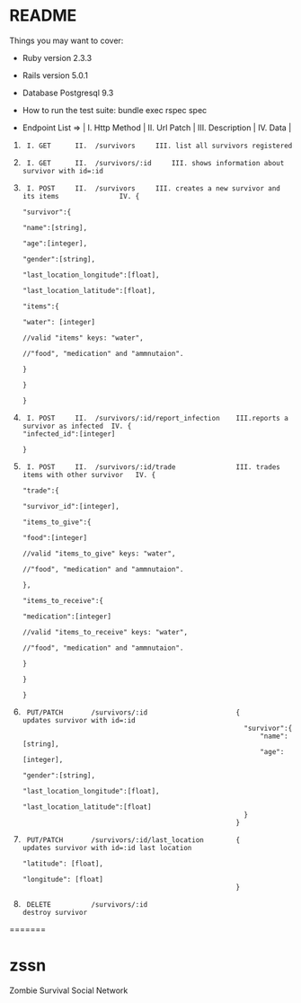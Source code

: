 # README

Things you may want to cover:

* Ruby version 2.3.3

* Rails version 5.0.1

* Database Postgresql 9.3

* How to run the test suite: bundle exec rspec spec

* Endpoint List => 
| I.   Http Method |
II.  Url Patch |
III. Description |
IV.  Data |							

1.     	I. GET      II.  /survivors		III. list all survivors registered

2.     	I. GET      II.  /survivors/:id  	III. shows information about survivor with id=:id

3.		I. POST		II.  /survivors		III. creates a new survivor and its items				IV.	{												
																									  "survivor":{
																									      "name":[string],
																									      "age":[integer],
																									      "gender":[string],
																									      "last_location_longitude":[float],
																									      "last_location_latitude":[float],
																									      "items":{
																									          "water": [integer]
																									          //valid "items" keys: "water",
																									          //"food", "medication" and "ammnutaion".
																									      }
																									  }
																									}

4.		I. POST 	II.  /survivors/:id/report_infection	III.reports a survivor as infected  IV. {																																									"infected_id":[integer]
																									}

5.		I. POST 	II.  /survivors/:id/trade				III. trades items with other survivor   IV.	{
																											"trade":{
																												"survivor_id":[integer],
																												"items_to_give":{
																													"food":[integer]
																													//valid "items_to_give" keys: "water",
																													//"food", "medication" and "ammnutaion".
																												},
																												"items_to_receive":{
																													"medication":[integer]
																													//valid "items_to_receive" keys: "water",
																													//"food", "medication" and "ammnutaion".
																												}
																											}
																										}															

															 

6.		PUT/PATCH		/survivors/:id 						{													updates survivor with id=:id
															  "survivor":{
															      "name":[string],
															      "age":[integer],
															      "gender":[string],
															      "last_location_longitude":[float],
															      "last_location_latitude":[float]
															  }
															}	

7.		PUT/PATCH		/survivors/:id/last_location 		{													updates survivor with id=:id last location
																"latitude": [float],
																"longitude": [float]
															}	

8.      DELETE			/survivors/:id 																			destroy survivor


=======
# zssn
Zombie Survival Social Network

